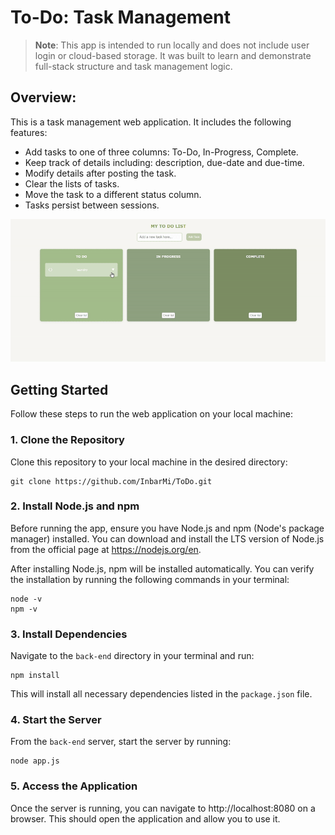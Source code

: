 # To-Do: Task Management

> **Note**: This app is intended to run locally and does not include user login or cloud-based storage. It was built to learn and demonstrate full-stack structure and task management logic.

## Overview:

This is a task management web application. It includes the following features:
- Add tasks to one of three columns: To-Do, In-Progress, Complete.
- Keep track of details including: description, due-date and due-time.
- Modify details after posting the task.
- Clear the lists of tasks.
- Move the task to a different status column.
- Tasks persist between sessions.

![To-Do App Demo](resources/todo_recording-gif.gif)

## Getting Started

Follow these steps to run the web application on your local machine:

### 1. Clone the Repository

Clone this repository to your local machine in the desired directory:

```
git clone https://github.com/InbarMi/ToDo.git
```

### 2. Install Node.js and npm 

Before running the app, ensure you have Node.js and npm (Node's package manager) installed.
You can download and install the LTS version of Node.js from the official page at https://nodejs.org/en.

After installing Node.js, npm will be installed automatically. You can verify the installation by running
the following commands in your terminal:

```
node -v
npm -v
```

### 3. Install Dependencies

Navigate to the `back-end` directory in your terminal and run:

```
npm install
```
This will install all necessary dependencies listed in the `package.json` file.

### 4. Start the Server

From the `back-end` server, start the server by running:

```
node app.js
```

### 5. Access the Application

Once the server is running, you can navigate to http://localhost:8080 on a browser.
This should open the application and allow you to use it.


